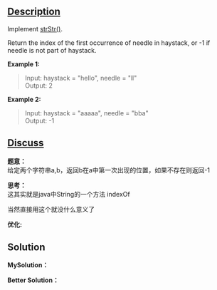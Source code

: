 ## [Description](https://leetcode.com/problems/implement-strstr/description/)
Implement [strStr()](http://www.cplusplus.com/reference/cstring/strstr/).  

Return the index of the first occurrence of needle in haystack, or -1 if needle is not part of haystack.

**Example 1:**  
>Input: haystack = "hello", needle = "ll"  
Output: 2

**Example 2:**
>Input: haystack = "aaaaa", needle = "bba"  
Output: -1

## [Discuss]()
**题意：**      
给定两个字符串a,b，返回b在a中第一次出现的位置，如果不存在则返回-1


**思考：**  
这其实就是java中String的一个方法 indexOf  

当然直接用这个就没什么意义了  


**优化:**   


## Solution
**MySolution：**   


**Better Solution：**  

